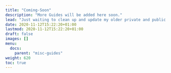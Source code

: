 ```yaml
---
title: "Coming-Soon"
description: "More Guides will be added here soon."
lead: "Just waiting to clean up and update my older private and public guides to move them over to this section. once they're here I will be updating on the thread and discord. thanks for your patience."
date: 2020-11-12T15:22:20+01:00
lastmod: 2020-11-12T15:22:20+01:00
draft: false
images: []
menu:
  docs:
    parent: "misc-guides"
weight: 620
toc: true
---
```


